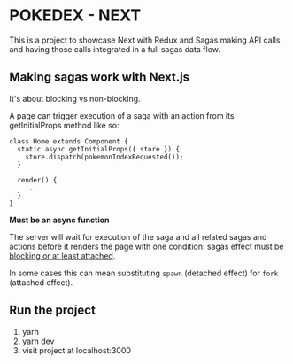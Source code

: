 # POKEDEX - NEXT

This is a project to showcase Next with Redux and Sagas making API calls and having those calls integrated in a full sagas data flow.

## Making sagas work with Next.js

It's about blocking vs non-blocking.

A page can trigger execution of a saga with an action from its getInitialProps method like so:

```
class Home extends Component {
  static async getInitialProps({ store }) {
    store.dispatch(pokemonIndexRequested());
  }

  render() {
    ...
  }
}
```

**Must be an async function**

The server will wait for execution of the saga and all related sagas and actions before it renders the page with one condition: sagas effect must be [blocking or at least attached](https://redux-saga.js.org/docs/api/#blocking--non-blocking).

In some cases this can mean substituting `spawn` (detached effect) for `fork` (attached effect).

## Run the project

1. yarn
2. yarn dev
3. visit project at localhost:3000
